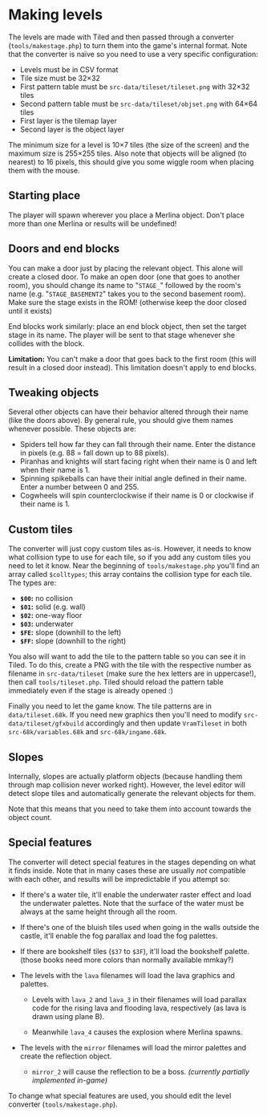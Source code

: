# Making levels

The levels are made with Tiled and then passed through a converter (`tools/makestage.php`) to turn them into the game's internal format. Note that the converter is naïve so you need to use a very specific configuration:

* Levels must be in CSV format
* Tile size must be 32×32
* First pattern table must be `src-data/tileset/tileset.png` with 32×32 tiles
* Second pattern table must be `src-data/tileset/objset.png` with 64×64 tiles
* First layer is the tilemap layer
* Second layer is the object layer

The minimum size for a level is 10×7 tiles (the size of the screen) and the maximum size is 255×255 tiles. Also note that objects will be aligned (to nearest) to 16 pixels, this should give you some wiggle room when placing them with the mouse.

## Starting place

The player will spawn wherever you place a Merlina object. Don't place more than one Merlina or results will be undefined!

## Doors and end blocks

You can make a door just by placing the relevant object. This alone will create a closed door. To make an open door (one that goes to another room), you should change its name to "`STAGE_`" followed by the room's name (e.g. "`STAGE_BASEMENT2`" takes you to the second basement room). Make sure the stage exists in the ROM! (otherwise keep the door closed until it exists)

End blocks work similarly: place an end block object, then set the target stage in its name. The player will be sent to that stage whenever she collides with the block.

**Limitation:** You can't make a door that goes back to the first room (this will result in a closed door instead). This limitation doesn't apply to end blocks.

## Tweaking objects

Several other objects can have their behavior altered through their name (like the doors above). By general rule, you should give them names whenever possible. These objects are:

* Spiders tell how far they can fall through their name. Enter the distance in pixels (e.g. 88 = fall down up to 88 pixels).
* Piranhas and knights will start facing right when their name is 0 and left when their name is 1.
* Spinning spikeballs can have their initial angle defined in their name. Enter a number between 0 and 255.
* Cogwheels will spin counterclockwise if their name is 0 or clockwise if their name is 1.

## Custom tiles

The converter will just copy custom tiles as-is. However, it needs to know what collision type to use for each tile, so if you add any custom tiles you need to let it know. Near the beginning of `tools/makestage.php` you'll find an array called `$colltypes`; this array contains the collision type for each tile. The types are:

* **`$00`:** no collision
* **`$01`:** solid (e.g. wall)
* **`$02`:** one-way floor
* **`$03`:** underwater
* **`$FE`:** slope (downhill to the left)
* **`$FF`:** slope (downhill to the right)

You also will want to add the tile to the pattern table so you can see it in Tiled. To do this, create a PNG with the tile with the respective number as filename in `src-data/tileset` (make sure the hex letters are in uppercase!), then call `tools/tileset.php`. Tiled should reload the pattern table immediately even if the stage is already opened :)

Finally you need to let the game know. The tile patterns are in `data/tileset.68k`. If you need new graphics then you'll need to modify `src-data/tileset/gfxbuild` accordingly and then update `VramTileset` in both `src-68k/variables.68k` and `src-68k/ingame.68k`.

## Slopes

Internally, slopes are actually platform objects (because handling them through map collision never worked right). However, the level editor will detect slope tiles and automatically generate the relevant objects for them.

Note that this means that you need to take them into account towards the object count.

## Special features

The converter will detect special features in the stages depending on what it finds inside. Note that in many cases these are usually *not* compatible with each other, and results will be impredictable if you attempt so:

* If there's a water tile, it'll enable the underwater raster effect and load the underwater palettes. Note that the surface of the water must be always at the same height through all the room.

* If there's one of the bluish tiles used when going in the walls outside the castle, it'll enable the fog parallax and load the fog palettes.

* If there are bookshelf tiles (`$37` to `$3F`), it'll load the bookshelf palette. (those books need more colors than normally available mmkay?)

* The levels with the `lava` filenames will load the lava graphics and palettes.

    * Levels with `lava_2` and `lava_3` in their filenames will load parallax code for the rising lava and flooding lava, respectively (as lava is drawn using plane B).
    
    * Meanwhile `lava_4` causes the explosion where Merlina spawns.

* The levels with the `mirror` filenames will load the mirror palettes and create the reflection object.

    * `mirror_2` will cause the reflection to be a boss. *(currently partially implemented in-game)*

To change what special features are used, you should edit the level converter (`tools/makestage.php`).
